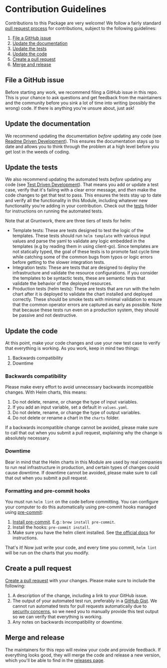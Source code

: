 # Contribution Guidelines

Contributions to this Package are very welcome! We follow a fairly standard [pull request process](
https://help.github.com/articles/about-pull-requests/) for contributions, subject to the following guidelines:

1. [File a GitHub issue](#file-a-github-issue)
1. [Update the documentation](#update-the-documentation)
1. [Update the tests](#update-the-tests)
1. [Update the code](#update-the-code)
1. [Create a pull request](#create-a-pull-request)
1. [Merge and release](#merge-and-release)

## File a GitHub issue

Before starting any work, we recommend filing a GitHub issue in this repo. This is your chance to ask questions and
get feedback from the maintainers and the community before you sink a lot of time into writing (possibly the wrong)
code. If there is anything you're unsure about, just ask!

## Update the documentation

We recommend updating the documentation *before* updating any code (see [Readme Driven
Development](http://tom.preston-werner.com/2010/08/23/readme-driven-development.html)). This ensures the documentation
stays up to date and allows you to think through the problem at a high level before you get lost in the weeds of
coding.

## Update the tests

We also recommend updating the automated tests *before* updating any code (see [Test Driven
Development](https://en.wikipedia.org/wiki/Test-driven_development)). That means you add or update a test case,
verify that it's failing with a clear error message, and *then* make the code changes to get that test to pass. This
ensures the tests stay up to date and verify all the functionality in this Module, including whatever new
functionality you're adding in your contribution. Check out the
[tests](https://github.com/gruntwork-io/helm-kubernetes-services/tree/master/test) folder for instructions on running
the automated tests.

Note that at Gruntwork, there are three tiers of tests for helm:

- Template tests: These are tests designed to test the logic of the templates. These tests should run `helm template`
  with various input values and parse the yaml to validate any logic embedded in the templates (e.g by reading them in
  using client-go). Since templates are not statically typed, the goal of these tests is to promote fast cycle time
  while catching some of the common bugs from typos or logic errors before getting to the slower integration tests.
- Integration tests: These are tests that are designed to deploy the infrastructure and validate the resource
  configurations. If you consider the templates to be syntactic tests, these are semantic tests that validate the
  behavior of the deployed resources.
- Production tests (helm tests): These are tests that are run with the helm chart after it is deployed to validate the chart
  installed and deployed correctly. These should be smoke tests with minimal validation to ensure that the common
  operator errors are captured as early as possible. Note that because these tests run even on a production system, they
  should be passive and not destructive.

## Update the code

At this point, make your code changes and use your new test case to verify that everything is working. As you work,
keep in mind two things:

1. Backwards compatibility
1. Downtime

### Backwards compatibility

Please make every effort to avoid unnecessary backwards incompatible changes. With Helm charts, this means:

1. Do not delete, rename, or change the type of input variables.
1. If you add an input variable, set a default in `values.yaml`.
1. Do not delete, rename, or change the type of output variables.
1. Do not delete or rename a chart in the `charts` folder.

If a backwards incompatible change cannot be avoided, please make sure to call that out when you submit a pull request,
explaining why the change is absolutely necessary.

### Downtime

Bear in mind that the Helm charts in this Module are used by real companies to run real infrastructure in
production, and certain types of changes could cause downtime. If downtime cannot be avoided, please make sure to call
that out when you submit a pull request.


### Formatting and pre-commit hooks

You must run `helm lint` on the code before committing. You can configure your computer to do this automatically
using pre-commit hooks managed using [pre-commit](http://pre-commit.com/):

1. [Install pre-commit](http://pre-commit.com/#install). E.g.: `brew install pre-commit`.
1. Install the hooks: `pre-commit install`.
1. Make sure you have the helm client installed. See [the official docs](https://docs.helm.sh/using_helm/#install-helm)
   for instructions.

That's it! Now just write your code, and every time you commit, `helm lint` will be run on the charts that you modify.


## Create a pull request

[Create a pull request](https://help.github.com/articles/creating-a-pull-request/) with your changes. Please make sure
to include the following:

1. A description of the change, including a link to your GitHub issue.
1. The output of your automated test run, preferably in a [GitHub Gist](https://gist.github.com/). We cannot run
   automated tests for pull requests automatically due to [security
   concerns](https://circleci.com/docs/fork-pr-builds/#security-implications), so we need you to manually provide this
   test output so we can verify that everything is working.
1. Any notes on backwards incompatibility or downtime.

## Merge and release

The maintainers for this repo will review your code and provide feedback. If everything looks good, they will merge the
code and release a new version, which you'll be able to find in the [releases page](../../releases).

